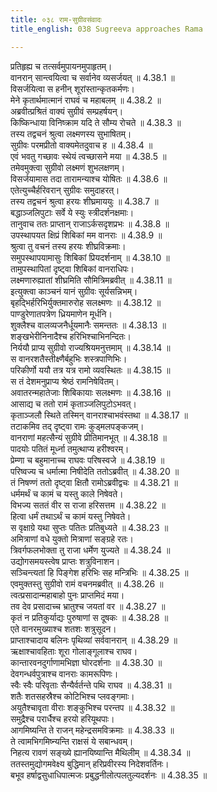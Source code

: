 ```yaml
---
title: ०३८ राम-सुग्रीवसंवादः
title_english: 038 Sugreeva approaches Rama

---
```



  
प्रतिहृह्य च तत्सर्वमुपायनमुपाहृतम्।  
वानरान् सान्त्वयित्वा च सर्वानेव व्यसर्जयत् ॥ 4.38.1 ॥   
विसर्जयित्वा स हनीन् शूरांस्तान्कृतकर्मणः।  
मेने कृतार्थमात्मानं राघवं च महाबलम् ॥ 4.38.2 ॥   
अब्रवीत्प्रश्रितं वाक्यं सुग्रीवं सम्प्रहर्षयन्।  
किष्किन्धाया विनिष्क्राम यदि ते सौम्य रोचते ॥ 4.38.3 ॥   
तस्य तद्वचनं श्रुत्वा लक्ष्मणस्य सुभाषितम्।  
सुग्रीवः परमप्रीतो वाक्यमेतदुवाच ह ॥ 4.38.4 ॥   
एवं भवतु गच्छावः स्थेयं त्वच्छासने मया ॥ 4.38.5 ॥   
तमेवमुक्त्वा सुग्रीवो लक्ष्मणं शुभलक्षणम्।  
विसर्जयामास तदा तारामन्याश्च योषितः ॥ 4.38.6 ॥   
एतेत्युच्चैर्हरिवरान् सुग्रीवः समुदाहरत्।  
तस्य तद्वचनं श्रुत्वा हरयः शीघ्रमाययुः ॥ 4.38.7 ॥   
बद्धाञ्जलिपुटाः सर्वे ये स्युः स्त्रीदर्शनक्षमाः।  
तानुवाच ततः प्राप्तान् राजाऽर्कसदृशप्रभः ॥ 4.38.8 ॥   
उपस्थापयत क्षिप्रं शिबिकां मम वानराः ॥ 4.38.9 ॥   
श्रुत्वा तु वचनं तस्य हरयः शीघ्रविक्रमाः।  
समुपस्थापयामासुः शिबिकां प्रियदर्शनाम् ॥ 4.38.10 ॥   
तामुपस्थापितां दृष्ट्वा शिबिकां वानराधिपः।  
लक्ष्मणारुह्यातां शीघ्रमिति सौमित्रिमब्रवीत् ॥ 4.38.11 ॥   
इत्युक्त्वा काञ्चनं यानं सुग्रीवः सूर्यसन्निभम्।  
बृहद्भिर्हरिभिर्युक्तमारुरोह सलक्ष्मणः ॥ 4.38.12 ॥   
पाण्डुरेणातपत्रेण ध्रियमाणेन मूर्धनि।  
शुक्लैश्च वालव्यजनैर्धूयमानैः समन्ततः ॥ 4.38.13 ॥   
शङ्खभेरीनिनादैश्च हरिभिश्चाभिनन्दितः।  
निर्ययौ प्राप्य सुग्रीवो राज्यश्रियमनुत्तमाम् ॥ 4.38.14 ॥   
स वानरशतैस्तीक्ष्णैर्बहुभिः शस्त्रपाणिभिः।  
परिकीर्णो ययौ तत्र यत्र रामो व्यवस्थितः ॥ 4.38.15 ॥   
स तं देशमनुप्राप्य श्रेष्ठं रामनिषेवितम्।  
अवातरन्महातेजाः शिबिकायाः सलक्ष्मणः ॥ 4.38.16 ॥   
आसाद्य च ततो रामं कृताञ्जलिपुटोऽभवत्।  
कृताञ्जलौ स्थिते तस्मिन् वानराश्चाभवंस्तथा ॥ 4.38.17 ॥   
तटाकमिव तद् दृष्ट्वा रामः कुड्मलपङ्कजम्।  
वानराणां महत्सैन्यं सुग्रीवे प्रीतिमानभूत् ॥ 4.38.18 ॥   
पादयोः पतितं मूर्ध्ना तमुत्थाप्य हरीश्वरम्।  
प्रेम्णा च बहुमानाच्च राघवः परिषस्वजे ॥ 4.38.19 ॥   
परिष्वज्य च धर्मात्मा निषीदेति ततोऽब्रवीत् ॥ 4.38.20 ॥   
तं निषण्णं ततो दृष्ट्वा क्षितौ रामोऽब्रवीद्वचः ॥ 4.38.21 ॥   
धर्ममर्थं च कामं च यस्तु काले निषेवते।  
विभज्य सततं वीर स राजा हरिसत्तम ॥ 4.38.22 ॥   
हित्वा धर्मं तथाऽर्थं च कामं यस्तु निषेवते।  
स वृक्षाग्रे यथा सुप्तः पतितः प्रतिबुध्यते ॥ 4.38.23 ॥   
अमित्राणां वधे युक्तो मित्राणां सङ्ग्रहे रतः।  
त्रिवर्गफलभोक्ता तु राजा धर्मेण युज्यते ॥ 4.38.24 ॥   
उद्योगसमयस्त्वेष प्राप्तः शत्रुविनाशन।  
सञ्चिन्त्यतां हि पिङ्गेश हरिभिः सह मन्त्रिभिः ॥ 4.38.25 ॥   
एवमुक्तस्तु सुग्रीवो रामं वचनमब्रवीत् ॥ 4.38.26 ॥   
त्वत्प्रसादान्महाबाहो पुनः प्राप्तमिदं मया।  
तव देव प्रसादाच्च भ्रातुश्च जयतां वर ॥ 4.38.27 ॥   
कृतं न प्रतिकुर्याद्यः पुरुषाणां स दूषकः ॥ 4.38.28 ॥   
एते वानरमुख्याश्च शतशः शत्रुसूदन।  
प्राप्ताश्चादाय बलिनः पृथिव्यां सर्ववानरान् ॥ 4.38.29 ॥   
ऋक्षाश्चावहिताः शूरा गोलाङ्गूलाश्च राघव।  
कान्तारवनदुर्गाणामभिज्ञा घोरदर्शनाः ॥ 4.38.30 ॥   
देवगन्धर्वपुत्राश्च वानराः कामरूपिणः।  
स्वैः स्वैः परिवृताः सैन्यैर्वर्तन्ते पथि राघव ॥ 4.38.31 ॥   
शतैः शतसहस्रैश्च कोटिभिश्च प्लवङ्गमाः।  
अयुतैश्चावृता वीराः शङ्कुभिश्च परन्तप ॥ 4.38.32 ॥   
समुद्रैश्च परार्धैश्च हरयो हरियूथपाः।  
आगमिष्यन्ति ते राजन् महेन्द्रसमविक्रमाः ॥ 4.38.33 ॥   
ते त्वामभिगमिष्न्यन्ति राक्षसं ये सबान्धवम्।  
निहत्य रावणं सङ्ख्ये ह्यानयिष्यान्ति मैथिलीम् ॥ 4.38.34 ॥   
ततस्तमुद्योगमवेक्ष्य बुद्धिमान् हरिप्रवीरस्य निदेशवर्तिनः।  
बभूव हर्षाद्वसुधाधिपात्मजः प्रबुद्धनीलोत्पलतुल्यदर्शनः ॥ 4.38.35 ॥   